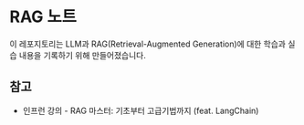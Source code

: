 # RAG 노트

이 레포지토리는 LLM과 RAG(Retrieval-Augmented Generation)에 대한 학습과 실습 내용을 기록하기 위해 만들어졌습니다.

## 참고
- 인프런 강의 - RAG 마스터: 기초부터 고급기법까지 (feat. LangChain)
